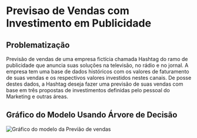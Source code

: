 # Previsao de Vendas com Investimento em Publicidade

## Problematização
Previsão de vendas de uma empresa fictícia chamada Hashtag do ramo de publicidade que anuncia suas soluções na televisão, no rádio e no jornal.
A empresa tem uma base de dados históricos com os valores de faturamento de suas vendas e os respectivos valores investidos nestes canais.
De posse destes dados, a Hashtag deseja fazer uma previsão de suas vendas com base em três propostas de investimentos definidas pelo pessoal do Marketing e outras áreas.


## Gráfico do Modelo Usando Árvore de Decisão

![Gráfico do modelo da Previão de vendas](https://github.com/ewertondrigues02/Previsao-de-Vendas/assets/106437473/e2891213-d42d-44c9-86be-5bce9c8d2fd1)
